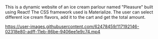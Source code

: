 This is a dynamic website of an ice cream parlour named "Pleasure" built using React! The CSS framework used is Materialize. 
The user can select different ice cream flavors, add it to the cart and get the total amount. 

https://user-images.githubusercontent.com/62478459/117192146-02318e80-adff-11eb-86be-9406ee1e9c74.mp4
